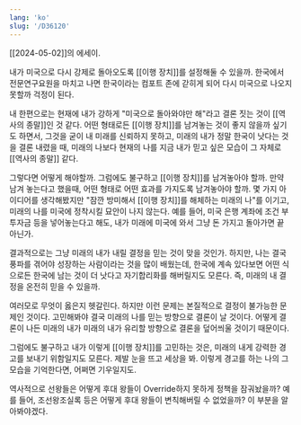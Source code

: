 ```yaml
---
lang: 'ko'
slug: '/D36120'
---
```


[[2024-05-02]]의 에세이.

내가 미국으로 다시 강제로 돌아오도록 [[이행 장치]]를 설정해둘 수 있을까. 한국에서 전문연구요원을 마치고 나면 한국이라는 컴포트 존에 갇히게 되어 다시 미국으로 나오지 못할까 걱정이 된다.

내 한편으로는 현재에 내가 강하게 "미국으로 돌아와야만 해"라고 결론 짓는 것이 [[역사의 종말]]인 것 같다. 어떤 형태로든 [[이행 장치]]를 남겨놓는 것이 좋지 않을까 싶기도 하면서, 그것을 굳이 내 미래를 신뢰하지 못하고, 미래의 내가 정말 한국이 낫다는 것을 결론 내렸을 때, 미래의 나보다 현재의 나를 지금 내가 믿고 싶은 모습이 그 자체로 [[역사의 종말]] 같다.

그렇다면 어떻게 해야할까. 그럼에도 불구하고 [[이행 장치]]를 남겨놓아야 할까. 만약 남겨 놓는다고 했을때, 어떤 형태로 어떤 효과를 가지도록 남겨놓아야 할까. 몇 가지 아이디어를 생각해봤지만 "잠깐 방미해서 [[이행 장치]]를 해체하는 미래의 나"를 이기고, 미래의 나를 미국에 정착시킬 묘안이 나지 않는다. 예를 들어, 미국 은행 계좌에 조건 부 투자금 등을 넣어놓는다고 해도, 내가 미래에 미국에 와서 그냥 돈 가지고 돌아가면 끝 아닌가.

결과적으로는 그냥 미래의 내가 내릴 결정을 믿는 것이 맞을 것인가. 하지만, 나는 결국 풍파를 겪어야 성장하는 사람이라는 것을 많이 배웠는데, 한국에 계속 있다보면 어떤 식으로든 한국에 남는 것이 더 낫다고 자기합리화를 해버릴지도 모른다. 즉, 미래의 내 결정을 온전히 믿을 수 있을까.

여러모로 무엇이 옳은지 헷갈린다. 하지만 이런 문제는 본질적으로 결정이 불가능한 문제인 것이다. 고민해봐야 결국 미래의 나를 믿는 방향으로 결론이 날 것이다. 어떻게 결론이 나든 미래의 내가 미래의 내가 유리할 방향으로 결론을 덮어씌울 것이기 때문이다.

그럼에도 불구하고 내가 이렇게 [[이행 장치]]를 고민하는 것은, 미래의 내게 강력한 경고를 보내기 위함일지도 모른다. 제발 눈을 뜨고 세상을 봐. 이렇게 경고를 하는 나의 그 모습을 기억한다면, 어쩌면 기우일지도.

역사적으로 선왕들은 어떻게 후대 왕들이 Override하지 못하게 정책을 잠궈놨을까? 예를 들어, 조선왕조실록 등은 어떻게 후대 왕들이 변칙해버릴 수 없었을까? 이 부분을 알아봐야겠다.
